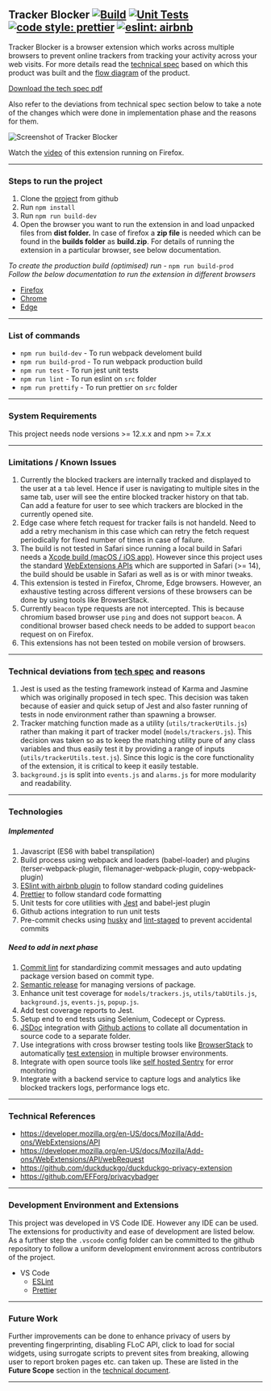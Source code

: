 ## Tracker Blocker [![Build](https://github.com/sharmad-nachnolkar/tracker-blocking-browser-extension/actions/workflows/build.yml/badge.svg)](https://github.com/sharmad-nachnolkar/tracker-blocking-browser-extension/actions/workflows/build.yml) [![Unit Tests](https://github.com/sharmad-nachnolkar/tracker-blocking-browser-extension/actions/workflows/test.yml/badge.svg)](https://github.com/sharmad-nachnolkar/tracker-blocking-browser-extension/actions/workflows/test.yml) [![code style: prettier](https://img.shields.io/badge/code_style-prettier-ff69b4.svg?style=flat-square)](https://github.com/prettier/prettier) [![eslint: airbnb](https://badgen.net/badge/eslint/airbnb/ff5a5f?icon=airbnb)](https://github.com/airbnb/javascript)

Tracker Blocker is a browser extension which works across multiple browsers to prevent online trackers from tracking your activity across your web visits.
For more details read the [technical spec](https://github.com/sharmad-nachnolkar/tracker-blocking-browser-extension/blob/gh-pages/Tracker%20Blocker%20Extension%20-%20Tech%20Spec.pdf) based on which this product was built and the [flow diagram](https://miro.com/app/board/o9J_lxKZR4I=/) of the product.

[Download the tech spec pdf](https://sharmad-nachnolkar.github.io/tracker-blocking-browser-extension/Tracker%20Blocker%20Extension%20-%20Tech%20Spec.pdf)

Also refer to the deviations from technical spec section below to take a note of the changes which were done in implementation phase and the reasons for them.

![Screenshot of Tracker Blocker](https://sharmad-nachnolkar.github.io/tracker-blocking-browser-extension/Tracker_Browser_Extension.png)

Watch the [video](https://www.loom.com/share/14831f37bcf64dd4a06ee63145896af4) of this extension running on Firefox.

---
### Steps to run the project 
 1. Clone the [project](https://github.com/sharmad-nachnolkar/tracker-blocking-browser-extension) from github 
 2. Run `npm install`
 3. Run `npm run build-dev`
 4. Open the browser you want to run the extension in and load unpacked files from **dist folder.** In case of firefox a **zip file** is needed which can be found in the **builds folder** as **build.zip**. For details of running the extension in a particular browser, see below documentation.

*To create the production build (optimised) run* - `npm run build-prod` \
*Follow the below documentation to run the extension in different browsers*
- [Firefox](https://developer.mozilla.org/en-US/docs/Mozilla/Add-ons/WebExtensions/Your_first_WebExtension#installing)
- [Chrome](https://developer.chrome.com/docs/extensions/mv3/getstarted/#manifest)
- [Edge](https://docs.microsoft.com/en-us/microsoft-edge/extensions-chromium/getting-started/extension-sideloading)

 ---
 ### List of commands

 - `npm run build-dev` - To run webpack develoment build
 - `npm run build-prod` - To run webpack production build
 - `npm run test` - To run jest unit tests
 - `npm run lint` - To run eslint on `src` folder
 - `npm run prettify` - To run prettier on `src` folder

---
### System Requirements
This project needs node versions >= 12.x.x and npm >= 7.x.x

---
###  Limitations / Known Issues

 1. Currently the blocked trackers are internally tracked and displayed to the user at a `tab` level. Hence if user is navigating to multiple sites in the same tab, user will see the entire blocked tracker history on that tab. Can add a feature for user to see which trackers are blocked in the currently opened site.
 2. Edge case where fetch request for tracker fails is not handeld. Need to add a retry mechanism in this case which can retry the fetch request periodically for fixed number of times in case of failure.
 3. The build is not tested in Safari since running a local build in Safari needs a [Xcode build (macOS / iOS app)](https://developer.apple.com/documentation/safariservices/safari_web_extensions/running_your_safari_web_extension). However since this project uses the standard [WebExtensions APIs](https://developer.mozilla.org/en-US/docs/Mozilla/Add-ons/WebExtensions/Browser_support_for_JavaScript_APIs) which are supported in Safari (>= 14), the build should be usable in Safari as well as is or with minor tweaks.
 4. This extension is tested in Firefox, Chrome, Edge browsers. However, an exhaustive testing across different versions of these browsers can be done by using tools like BrowserStack.
 5. Currently `beacon` type requests are not intercepted. This is because chromium based browser use `ping` and does not support `beacon`. A conditional browser based check needs to be added to support `beacon` request on on Firefox.
 6. This extensions has not been tested on mobile version of browsers.


---
### Technical deviations from [tech spec](https://github.com/sharmad-nachnolkar/tracker-blocking-browser-extension/blob/gh-pages/Tracker%20Blocker%20Extension%20-%20Tech%20Spec.pdf) and reasons

 1. Jest is used as the testing framework instead of Karma and Jasmine which was originally proposed in tech spec. This decision was taken because of easier and quick setup of Jest and also faster running of tests in node environment rather than spawning a browser. 
 2. Tracker matching function made as a utility (`utils/trackerUtils.js`) rather than making it part of tracker model (`models/trackers.js`). This decision was taken so as to keep the matching utility pure of any class variables and thus easily test it by providing a range of inputs (`utils/trackerUtils.test.js`). Since this logic is the core functionality of the extension, it is critical to keep it easily testable.
 3. `background.js` is split into `events.js` and `alarms.js` for more modularity and readability.

---
### Technologies 
##### Implemented
 1. Javascript (ES6 with babel transpilation)
 2. Build process using webpack and loaders (babel-loader) and plugins (terser-webpack-plugin, filemanager-webpack-plugin, copy-webpack-plugin)
 3. [ESlint with airbnb plugin](https://github.com/airbnb/javascript) to follow standard coding guidelines
 4. [Prettier](https://github.com/prettier/prettier) to follow standard code formatting
 5. Unit tests for core utilities with [Jest](https://github.com/facebook/jest) and babel-jest plugin
 6. Github actions integration to run unit tests
 7. Pre-commit checks using [husky](https://github.com/typicode/husky) and [lint-staged](https://github.com/okonet/lint-staged) to prevent accidental commits 

##### Need to add in next phase
 1. [Commit lint](https://github.com/conventional-changelog/commitlint) for standardizing commit messages and auto updating package version based on commit type.
 2. [Semantic release](https://github.com/semantic-release/semantic-release) for managing versions of package.
 3. Enhance unit test coverage for `models/trackers.js`, `utils/tabUtils.js`, `background.js`, `events.js`, `popup.js`.
 4. Add test coverage reports to Jest.
 5. Setup end to end tests using Selenium, Codecept or Cypress.
 6. [JSDoc](https://github.com/jsdoc/jsdoc) integration with [Github actions](https://github.com/andstor/jsdoc-action) to collate all documentation in source code to a separate folder.
 7. Use integrations with cross browser testing tools like [BrowserStack](https://www.browserstack.com/integrations) to automatically [test extension](https://www.browserstack.com/docs/automate/selenium/add-plugins-extensions-remote-browsers#introduction) in multiple browser environments.
 8. Integrate with open source tools like [self hosted Sentry](https://develop.sentry.dev/self-hosted/) for error monitoring
 9. Integrate with a backend service to capture logs and analytics like blocked trackers logs, performance logs etc.

---
### Technical References
 - https://developer.mozilla.org/en-US/docs/Mozilla/Add-ons/WebExtensions/API
 - https://developer.mozilla.org/en-US/docs/Mozilla/Add-ons/WebExtensions/API/webRequest
 - https://github.com/duckduckgo/duckduckgo-privacy-extension
 - https://github.com/EFForg/privacybadger

---
### Development Environment and Extensions
This project was developed in VS Code IDE. However any IDE can be used. The extensions for productivity and ease of development are listed below. As a further step the `.vscode` config folder can be committed to the github repository to follow a uniform development environment across contributors of the project.
 - VS Code
	 - [ESLint](https://marketplace.visualstudio.com/items?itemName=dbaeumer.vscode-eslint)
	 - [Prettier](https://marketplace.visualstudio.com/items?itemName=esbenp.prettier-vscode)

---
### Future Work
Further improvements can be done to enhance privacy of users by preventing fingerprinting, disabling FLoC API, click to load for social widgets, using surrogate scripts to prevent sites from breaking, allowing user to report broken pages etc. can taken up. These are listed in the **Future Scope** section in the [technical document](https://github.com/sharmad-nachnolkar/tracker-blocking-browser-extension/blob/gh-pages/Tracker%20Blocker%20Extension%20-%20Tech%20Spec.pdf).

---

